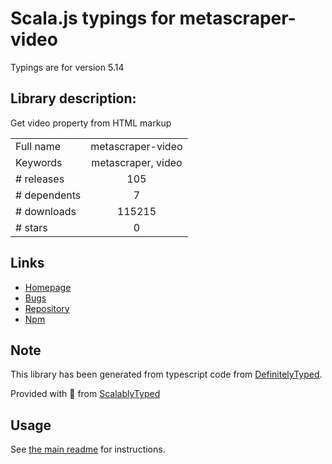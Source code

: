 
# Scala.js typings for metascraper-video

Typings are for version 5.14

## Library description:
Get video property from HTML markup

|                    |                 |
| ------------------ | :-------------: |
| Full name          | metascraper-video |
| Keywords           | metascraper, video |
| # releases         | 105 |
| # dependents       | 7 |
| # downloads        | 115215 |
| # stars            | 0 |

## Links
- [Homepage](https://nicedoc.io/microlinkhq/metascraper/packages/metascraper-video)
- [Bugs](https://github.com/microlinkhq/metascraper/issues)
- [Repository](https://github.com/microlinkhq/metascraper)
- [Npm](https://www.npmjs.com/package/metascraper-video)
    


## Note
This library has been generated from typescript code from [DefinitelyTyped](https://definitelytyped.org).

Provided with :purple_heart: from [ScalablyTyped](https://github.com/oyvindberg/ScalablyTyped)

## Usage
See [the main readme](../../readme.md) for instructions.


